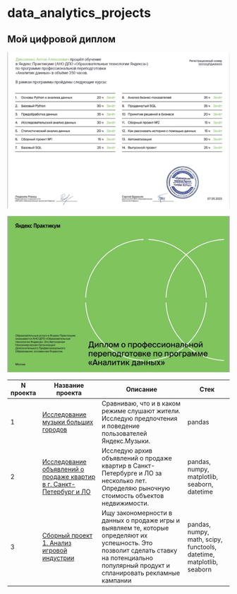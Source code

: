 # data_analytics_projects

## Мой цифровой диплом

![Как выглядит программа](https://github.com/TokserDi/data_analytics_projects/blob/main/photos/2.png?raw=true)

![Как выглядит сертификат](https://github.com/TokserDi/data_analytics_projects/blob/main/photos/1.png?raw=true)

| N проекта | Название проекта | Описание | Стек |
| --- | ------------- | ----- | ----- |
| 1 | [Исследование музыки больших городов](https://github.com/TokserDi/yandex_practicum/tree/main/1.%20%D0%91%D0%B0%D0%B7%D0%BE%D0%B2%D1%8B%D0%B9%20Python) | Сравниваю, что и в каком режиме слушают жители. Исследую предпочтения и поведение пользователей Яндекс.Музыки. | pandas |
| 2 | [Исследование объявлений о продаже квартир в г. Санкт-Петербург и ЛО](https://github.com/TokserDi/yandex_practicum/tree/main/2.%20%D0%98%D1%81%D1%81%D0%BB%D0%B5%D0%B4%D0%BE%D0%B2%D0%B0%D1%82%D0%B5%D0%BB%D1%8C%D1%81%D0%BA%D0%B8%D0%B9%20%D0%B0%D0%BD%D0%B0%D0%BB%D0%B8%D0%B7%20%D0%B4%D0%B0%D0%BD%D0%BD%D1%8B%D1%85) | Исследую архив объявлений о продаже квартир в Санкт-Петербурге и ЛО за несколько лет. Определяю рыночную стоимость объектов недвижимости. | pandas, numpy, matplotlib, seaborn, datetime |
| 3 | [Сборный проект 1. Анализ игровой индустрии](https://github.com/TokserDi/yandex_practicum/tree/main/3.%20%D0%A1%D0%B1%D0%BE%D1%80%D0%BD%D1%8B%D0%B9%20%D0%BF%D1%80%D0%BE%D0%B5%D0%BA%D1%82%20-%201)  | Ищу закономерности в данных о продаже игры и выявляем те, которые определяют их успешность. Это позволит сделать ставку на потенциально популярный продукт и спланировать рекламные кампании | pandas, numpy, math, scipy, functools, datetime, matplotlib, seaborn |

